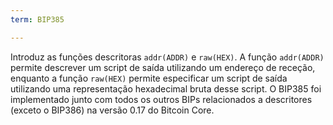 ```yaml
---
term: BIP385

---
```

Introduz as funções descritoras `addr(ADDR)` e `raw(HEX)`. A função `addr(ADDR)` permite descrever um script de saída utilizando um endereço de receção, enquanto a função `raw(HEX)` permite especificar um script de saída utilizando uma representação hexadecimal bruta desse script. O BIP385 foi implementado junto com todos os outros BIPs relacionados a descritores (exceto o BIP386) na versão 0.17 do Bitcoin Core.